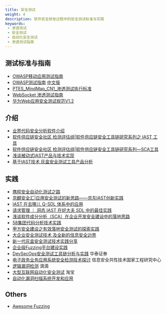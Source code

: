 ```yaml
---
title: 安全测试
weight: 4
description: 软件安全研发过程中的安全测试标准与实践
keywords:
 - 渗透测试
 - 安全测试
 - 自动化安全测试
 - 渗透测试指南
---
```


## 测试标准与指南
- [OWASP移动应用测试指南](http://www.owasp.org.cn/OWASP-CHINA/owasp-project/owasp-mobile-security-testing-guide/)
- [OWASP测试指南](https://github.com/OWASP/wstg) [中文版](https://sec.cafe/handbook/pdf/OWASP%20%E6%B5%8B%E8%AF%95%E6%8C%87%E5%8D%97%205.0%20202402.pdf)
- [PTES_MindMap_CN1_渗透测试执行标准](https://www.vipread.com/library/topic/133)
- [WebSocket 渗透测试指南](https://mp.weixin.qq.com/s/EAuvTYXnCtiO7wq32SKGbA)
- [华为Web应用安全测试规范V1.2](https://www.vipread.com/library/topic/125)

## 介绍
- [业界代码安全分析软件介绍](https://mp.weixin.qq.com/s/yGvwRF5Q9YLHo1LZqfBqtQ)
- [软件供应链安全社区 检测评估组|软件供应链安全工具链研究系列之 IAST 工具](https://mp.weixin.qq.com/s/KN1BXV-p3biD63aEfMsudg)
- [软件供应链安全社区 检测评估组|软件供应链安全工具链研究系列—SCA工具](https://mp.weixin.qq.com/s/aQYdjqsBQmShJl5Pfbg0UQ)
- [浅谈被动式IAST产品与技术实现](https://mp.weixin.qq.com/s/OlRZHUSTb0WSB9YDncvtBA)
- [基于IAST技术 灰盒安全测试工具产品分析](https://www.vipread.com/library/topic/3475)


## 实践
- [携程安全自动化测试之路](https://zhuanlan.zhihu.com/p/28115732)
- [京麒安全汇|应用安全测试的新思路——京东IAST创新实践](https://mp.weixin.qq.com/s/zD2OA38YE6WidoH1q_Szjw)
- [IAST 在去哪儿 Q-SDL 体系中的应用](https://mp.weixin.qq.com/s/785rXOM_mapz6urMJN7TLA)
- [请求管理 ｜ 洞态 IAST 在好大夫 SDL 中的最佳实践](https://mp.weixin.qq.com/s/H-KQ5i6LtQ2VUCwOyOe5Gg)
- [浅谈软件成分分析（SCA）在企业开发安全建设中的落地思路](https://mp.weixin.qq.com/s/PxSCKRqTMTghRYvzsi2Q2w)
- [58集团代码分析技术实践](https://www.vipread.com/library/topic/3667)
- [甲方安全建设之有效落地安全测试的探索实践](https://www.vipread.com/library/topic/3623)
- [大企业安全测试技术 及全新的信息安全边界](https://www.vipread.com/library/topic/3411)
- [新一代灰盒安全测试技术实践分享](https://www.vipread.com/library/topic/3055)
- [企业级Fuzzing平台建设实践](https://www.vipread.com/library/topic/2935)
- [DevSecOps安全测试工具链分析与实践](https://www.vipread.com/library/topic/2894) 华泰证券
- [电子政务业务应用系统安全检测技术探讨](https://www.vipread.com/library/topic/2555) 信息安全共性技术国家工程研究中心
- [逻辑漏洞检测](https://www.vipread.com/library/topic/2151) 滴滴
- [大型互联网自动化安全测试](https://www.vipread.com/library/topic/287) 淘宝
- [自动化漏洞扫描系统开发和应用](https://www.vipread.com/library/topic/2373)

## Others
- [Awesome Fuzzing](https://github.com/secfigo/Awesome-Fuzzing)

